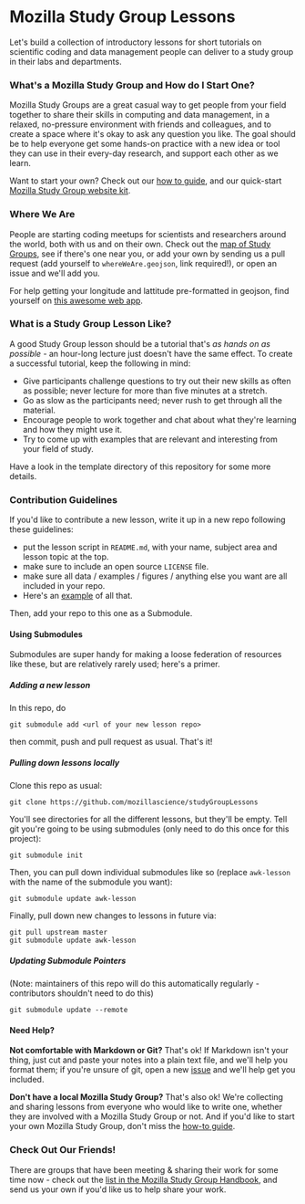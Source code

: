 # Mozilla Study Group Lessons

Let's build a collection of introductory lessons for short tutorials on scientific coding and data management people can deliver to a study group in their labs and departments.

### What's a Mozilla Study Group and How do I Start One?

Mozilla Study Groups are a great casual way to get people from your field together to share their skills in computing and data management, in a relaxed, no-pressure environment with friends and colleagues, and to create a space where it's okay to ask any question you like. The goal should be to help everyone get some hands-on practice with a new idea or tool they can use in their every-day research, and support each other as we learn.

Want to start your own? Check out our [how to guide](http://mozillascience.github.io/studyGroupHandbook/), and our quick-start [Mozilla Study Group website kit](https://github.com/mozillascience/studyGroup).
 
### Where We Are

People are starting coding meetups for scientists and researchers around the world, both with us and on their own. Check out the [map of Study Groups](https://github.com/mozillascience/studyGroupLessons/blob/master/whereWeAre.geojson), see if there's one near you, or add your own by sending us a pull request (add yourself to `whereWeAre.geojson`, link required!), or open an issue and we'll add you.

For help getting your longitude and lattitude pre-formatted in geojson, find yourself on [this awesome web app](http://dbsgeo.com/latlon/).

<script src="https://embed.github.com/view/geojson/mozillascience/studyGroupLessons/master/whereWeAre.geojson"></script>

### What is a Study Group Lesson Like?

A good Study Group lesson should be a tutorial that's *as hands on as possible* - an hour-long lecture just doesn't have the same effect. To create a successful tutorial, keep the following in mind:

 - Give participants challenge questions to try out their new skills as often as possible; never lecture for more than five minutes at a stretch.
 - Go as slow as the participants need; never rush to get through all the material.
 - Encourage people to work together and chat about what they're learning and how they might use it.
 - Try to come up with examples that are relevant and interesting from your field of study.

Have a look in the template directory of this repository for some more details.

### Contribution Guidelines

If you'd like to contribute a new lesson, write it up in a new repo following these guidelines:
 - put the lesson script in `README.md`, with your name, subject area and lesson topic at the top.
 - make sure to include an open source `LICENSE` file.
 - make sure all data / examples / figures / anything else you want are all included in your repo.
 - Here's an [example](https://github.com/BillMills/pythonPackageLesson) of all that.

Then, add your repo to this one as a Submodule.

#### Using Submodules

Submodules are super handy for making a loose federation of resources like these, but are relatively rarely used; here's a primer.

##### Adding a new lesson

In this repo, do

```
git submodule add <url of your new lesson repo>
```

then commit, push and pull request as usual. That's it!

##### Pulling down lessons locally

Clone this repo as usual:

```
git clone https://github.com/mozillascience/studyGroupLessons
```

You'll see directories for all the different lessons, but they'll be empty. Tell git you're going to be using submodules (only need to do this once for this project):

```
git submodule init
```

Then, you can pull down individual submodules like so (replace `awk-lesson` with the name of the submodule you want):

```
git submodule update awk-lesson
```

Finally, pull down new changes to lessons in future via:

```
git pull upstream master
git submodule update awk-lesson
```

##### Updating Submodule Pointers

(Note: maintainers of this repo will do this automatically regularly - contributors shouldn't need to do this)

```
git submodule update --remote
```

#### Need Help?

**Not comfortable with Markdown or Git?** That's ok! If Markdown isn't your thing, just cut and paste your notes into a plain text file, and we'll help you format them; if you're unsure of git, open a new [issue](https://github.com/mozillascience/studyGroupLessons/issues) and we'll help get you included.

**Don't have a local Mozilla Study Group?** That's also ok! We're collecting and sharing lessons from everyone who would like to write one, whether they are involved with a Mozilla Study Group or not. And if you'd like to start your own Mozilla Study Group, don't miss the [how-to guide](http://mozillascience.github.io/studyGroupHandbook/).

### Check Out Our Friends!

There are groups that have been meeting & sharing their work for some time now - check out the [list in the Mozilla Study Group Handbook](http://mozillascience.github.io/studyGroupHandbook/lessons.html#lessons), and send us your own if you'd like us to help share your work.
